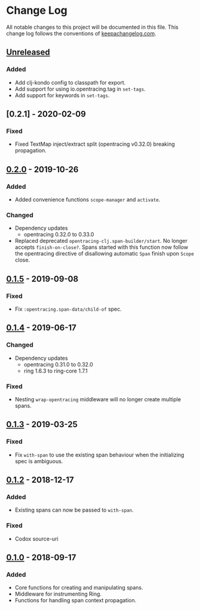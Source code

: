# Change Log

All notable changes to this project will be documented in this file. This change log follows the conventions of [keepachangelog.com](http://keepachangelog.com/).

## [Unreleased]
### Added
- Add clj-kondo config to classpath for export.
- Add support for using io.opentracing.tag in `set-tags`.
- Add support for keywords in `set-tags`.

## [0.2.1] - 2020-02-09
### Fixed
- Fixed TextMap inject/extract split (opentracing v0.32.0) breaking propagation.

## [0.2.0] - 2019-10-26
### Added
- Added convenience functions `scope-manager` and `activate`.

### Changed
- Dependency updates
  - opentracing 0.32.0 to 0.33.0
- Replaced deprecated `opentracing-clj.span-builder/start`. No longer accepts
  `finish-on-close?`. Spans started with this function now follow the
  opentracing directive of disallowing automatic `Span` finish upon `Scope`
  close.

## [0.1.5] - 2019-09-08
### Fixed
- Fix `:opentracing.span-data/child-of` spec.

## [0.1.4] - 2019-06-17
### Changed
- Dependency updates
  - opentracing 0.31.0 to 0.32.0
  - ring 1.6.3 to ring-core 1.7.1

### Fixed
- Nesting `wrap-opentracing` middleware will no longer create multiple spans.

## [0.1.3] - 2019-03-25
### Fixed
- Fix `with-span` to use the existing span behaviour when the initializing spec is ambiguous.

## [0.1.2] - 2018-12-17
### Added
- Existing spans can now be passed to `with-span`.

### Fixed
- Codox source-uri

## [0.1.0] - 2018-09-17
### Added
- Core functions for creating and manipulating spans.
- Middleware for instrumenting Ring.
- Functions for handling span context propagation.

[Unreleased]: https://github.com/alvinfrancis/opentracing-clj/compare/v0.2.1...HEAD
[0.2.0]: https://github.com/alvinfrancis/opentracing-clj/compare/v0.2.0...0.2.1
[0.2.0]: https://github.com/alvinfrancis/opentracing-clj/compare/v0.1.5...0.2.0
[0.1.5]: https://github.com/alvinfrancis/opentracing-clj/compare/v0.1.4...0.1.5
[0.1.4]: https://github.com/alvinfrancis/opentracing-clj/compare/v0.1.3...v0.1.4
[0.1.3]: https://github.com/alvinfrancis/opentracing-clj/compare/v0.1.2...v0.1.3
[0.1.2]: https://github.com/alvinfrancis/opentracing-clj/compare/v0.1.0...v0.1.2
[0.1.0]: https://github.com/alvinfrancis/opentracing-clj/compare/284ca4ca0bfadf860c46403c69fd0b313128e6ed...v0.1.0

